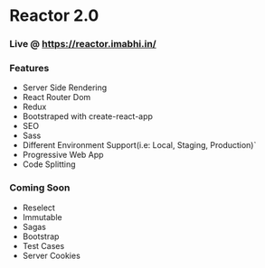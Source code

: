 # Reactor 2.0

### Live @ https://reactor.imabhi.in/

### Features

- Server Side Rendering
- React Router Dom
- Redux
- Bootstraped with create-react-app
- SEO
- Sass
- Different Environment Support(i.e: Local, Staging, Production)`
- Progressive Web App
- Code Splitting

### Coming Soon

- Reselect
- Immutable
- Sagas
- Bootstrap
- Test Cases
- Server Cookies
